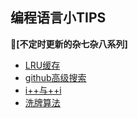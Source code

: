 ## 	编程语言小TIPS

:saxophone:**[不定时更新的杂七杂八系列]**

- [LRU缓存](https://github.com/ScoTonyField/Algorithm/blob/master/ELSE/LRU.md)
- [github高级搜索](https://github.com/ScoTonyField/Algorithm/blob/master/ELSE/github高级搜索.md)
- [i++与++i](<https://github.com/ScoTonyField/Algorithm/blob/master/ELSE/i++与++i.md>)
- [洗牌算法](<https://github.com/ScoTonyField/Algorithm/blob/master/ELSE/洗牌算法.md>)

